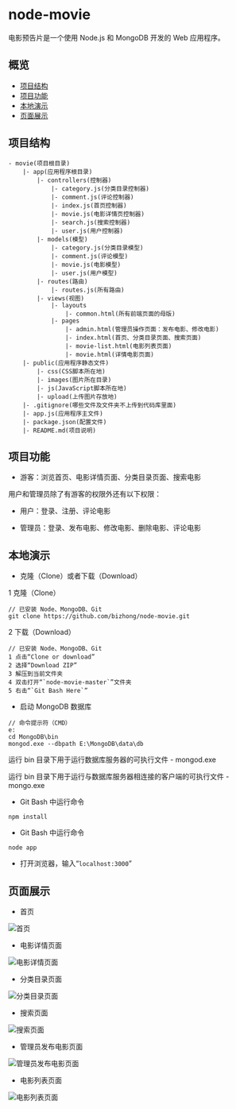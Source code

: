# node-movie

电影预告片是一个使用 Node.js 和 MongoDB 开发的 Web 应用程序。

## 概览

- [项目结构](#项目结构)
- [项目功能](#项目功能)
- [本地演示](#本地演示)
- [页面展示](#页面展示)

## 项目结构

```
- movie(项目根目录)
    |- app(应用程序根目录)
        |- controllers(控制器)
            |- category.js(分类目录控制器)
            |- comment.js(评论控制器)
            |- index.js(首页控制器)
            |- movie.js(电影详情页控制器)
            |- search.js(搜索控制器)
            |- user.js(用户控制器)
        |- models(模型)
            |- category.js(分类目录模型)
            |- comment.js(评论模型)
            |- movie.js(电影模型)
            |- user.js(用户模型)
        |- routes(路由)
            |- routes.js(所有路由)
        |- views(视图)
            |- layouts
                |- common.html(所有前端页面的母版)
            |- pages
                |- admin.html(管理员操作页面：发布电影、修改电影)
                |- index.html(首页、分类目录页面、搜索页面)
                |- movie-list.html(电影列表页面)
                |- movie.html(详情电影页面)
    |- public(应用程序静态文件)
        |- css(CSS脚本所在地)
        |- images(图片所在目录)
        |- js(JavaScript脚本所在地)
        |- upload(上传图片存放地)
    |- .gitignore(哪些文件及文件夹不上传到代码库里面)
    |- app.js(应用程序主文件)
    |- package.json(配置文件)
    |- README.md(项目说明)
```

## 项目功能

- 游客：浏览首页、电影详情页面、分类目录页面、搜索电影

用户和管理员除了有游客的权限外还有以下权限：

- 用户：登录、注册、评论电影

- 管理员：登录、发布电影、修改电影、删除电影、评论电影

## 本地演示

- 克隆（Clone）或者下载（Download）

1 克隆（Clone）

```
// 已安装 Node、MongoDB、Git
git clone https://github.com/bizhong/node-movie.git
```

2 下载（Download）

```
// 已安装 Node、MongoDB、Git
1 点击“Clone or download”
2 选择“Download ZIP”
3 解压到当前文件夹
4 双击打开“`node-movie-master`”文件夹
5 右击“`Git Bash Here`”
```

- 启动 MongoDB 数据库

```
// 命令提示符（CMD）
e:
cd MongoDB\bin
mongod.exe --dbpath E:\MongoDB\data\db
```

运行 bin 目录下用于运行数据库服务器的可执行文件 - mongod.exe

运行 bin 目录下用于运行与数据库服务器相连接的客户端的可执行文件 - mongo.exe

- Git Bash 中运行命令

```
npm install
```

- Git Bash 中运行命令

```
node app
```

- 打开浏览器，输入“`localhost:3000`”

## 页面展示

- 首页

![首页][1]

- 电影详情页面

![电影详情页面][2]

- 分类目录页面

![分类目录页面][3]

- 搜索页面

![搜索页面][4]

- 管理员发布电影页面

![管理员发布电影页面][5]

- 电影列表页面

![电影列表页面][6]


  [1]: https://github.com/bizhong/node-movie/blob/master/public/images/screenshot/0.png
  [2]: https://github.com/bizhong/node-movie/blob/master/public/images/screenshot/1.png
  [3]: https://github.com/bizhong/node-movie/blob/master/public/images/screenshot/2.png
  [4]: https://github.com/bizhong/node-movie/blob/master/public/images/screenshot/3.png
  [5]: https://github.com/bizhong/node-movie/blob/master/public/images/screenshot/4.png
  [6]: https://github.com/bizhong/node-movie/blob/master/public/images/screenshot/5.png
